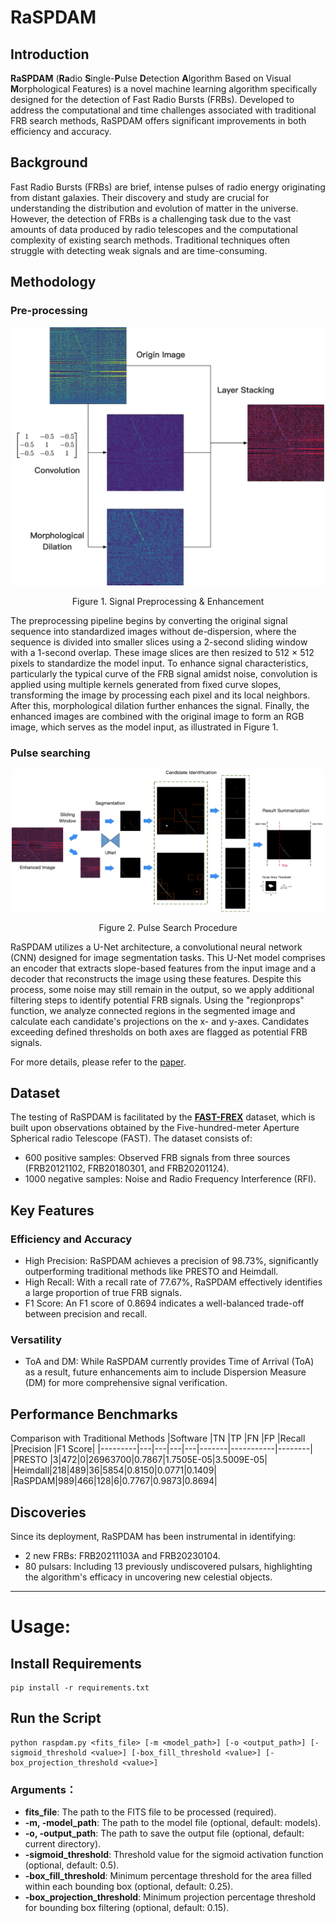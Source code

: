 # RaSPDAM

## Introduction
**RaSPDAM** (**Ra**dio **S**ingle-**P**ulse **D**etection **A**lgorithm Based on Visual **M**orphological Features) is a novel machine learning algorithm specifically designed for the detection of Fast Radio Bursts (FRBs). Developed to address the computational and time challenges associated with traditional FRB search methods, RaSPDAM offers significant improvements in both efficiency and accuracy.

## Background
Fast Radio Bursts (FRBs) are brief, intense pulses of radio energy originating from distant galaxies. Their discovery and study are crucial for understanding the distribution and evolution of matter in the universe. However, the detection of FRBs is a challenging task due to the vast amounts of data produced by radio telescopes and the computational complexity of existing search methods. Traditional techniques often struggle with detecting weak signals and are time-consuming.

## Methodology
### Pre-processing
<div align="center">
  <img src="/pics/image_process.png" alt="Figure1" width="500">
  <p>Figure 1. Signal Preprocessing & Enhancement</p>
</div>

The preprocessing pipeline begins by converting the original signal sequence into standardized images without de-dispersion, where the sequence is divided into smaller slices using a 2-second sliding window with a 1-second overlap. These image slices are then resized to 512 × 512 pixels to standardize the model input. To enhance signal characteristics, particularly the typical curve of the FRB signal amidst noise, convolution is applied using multiple kernels generated from fixed curve slopes, transforming the image by processing each pixel and its local neighbors. After this, morphological dilation further enhances the signal. Finally, the enhanced images are combined with the original image to form an RGB image, which serves as the model input, as illustrated in Figure 1.

### Pulse searching
<div align="center">
  <img src="/pics/full_procedure.png" alt="Figure1" width="500">
  <p>Figure 2. Pulse Search Procedure</p>
</div>

RaSPDAM utilizes a U-Net architecture, a convolutional neural network (CNN) designed for image segmentation tasks. This U-Net model comprises an encoder that extracts slope-based features from the input image and a decoder that reconstructs the image using these features. Despite this process, some noise may still remain in the output, so we apply additional filtering steps to identify potential FRB signals. Using the "regionprops" function, we analyze connected regions in the segmented image and calculate each candidate's projections on the x- and y-axes. Candidates exceeding defined thresholds on both axes are flagged as potential FRB signals.

For more details, please refer to the [paper](https://arxiv.org/abs/2411.02859).

## Dataset
The testing of RaSPDAM is facilitated by the **[FAST-FREX](https://www.scidb.cn/en/detail?dataSetId=3b3cf2f75a74419b89a56cc9626af2a0)** dataset, which is built upon observations obtained by the Five-hundred-meter Aperture Spherical radio Telescope (FAST). The dataset consists of:

- 600 positive samples: Observed FRB signals from three sources (FRB20121102, FRB20180301, and FRB20201124).
- 1000 negative samples: Noise and Radio Frequency Interference (RFI).

## Key Features
### Efficiency and Accuracy
- High Precision: RaSPDAM achieves a precision of 98.73%, significantly outperforming traditional methods like PRESTO and Heimdall.
- High Recall: With a recall rate of 77.67%, RaSPDAM effectively identifies a large proportion of true FRB signals.
- F1 Score: An F1 score of 0.8694 indicates a well-balanced trade-off between precision and recall.
### Versatility
- ToA and DM: While RaSPDAM currently provides Time of Arrival (ToA) as a result, future enhancements aim to include Dispersion Measure (DM) for more comprehensive signal verification.

## Performance Benchmarks
Comparison with Traditional Methods
|Software	|TN	|TP	|FN	|FP	|Recall	|Precision	|F1 Score|
|---------|---|---|---|---|-------|-----------|--------|
|PRESTO |3|472|0|26963700|0.7867|1.7505E-05|3.5009E-05|
|Heimdall|218|489|36|5854|0.8150|0.0771|0.1409|
|RaSPDAM|989|466|128|6|0.7767|0.9873|0.8694|

## Discoveries
Since its deployment, RaSPDAM has been instrumental in identifying:
- 2 new FRBs: FRB20211103A and FRB20230104.
- 80 pulsars: Including 13 previously undiscovered pulsars, highlighting the algorithm's efficacy in uncovering new celestial objects.

___

# Usage:
## Install Requirements
```shell
pip install -r requirements.txt
```

## Run the Script
```shell
python raspdam.py <fits_file> [-m <model_path>] [-o <output_path>] [-sigmoid_threshold <value>] [-box_fill_threshold <value>] [-box_projection_threshold <value>]
```
### Arguments：
- **fits_file**: The path to the FITS file to be processed (required).
- **-m, -model_path**: The path to the model file (optional, default: models).
- **-o, -output_path**: The path to save the output file (optional, default: current directory).
- **-sigmoid_threshold**: Threshold value for the sigmoid activation function (optional, default: 0.5).
- **-box_fill_threshold**: Minimum percentage threshold for the area filled within each bounding box (optional, default: 0.25).
- **-box_projection_threshold**: Minimum projection percentage threshold for bounding box filtering (optional, default: 0.15).